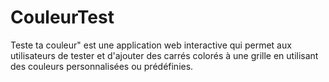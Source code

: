 # CouleurTest
Teste ta couleur" est une application web interactive qui permet aux utilisateurs de tester et d'ajouter des carrés colorés à une grille en utilisant des couleurs personnalisées ou prédéfinies. 

